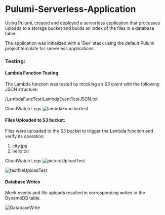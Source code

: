 # Pulumi-Serverless-Application
Using Pulumi, created and deployed a serverless application that processes uploads to a storage bucket and builds an index of the files in a database table.

The application was initialized with a 'Dev' stack using the default Pulumi project template for serverless applications. 


### Testing:

#### Lambda Function Testing

The Lambda function was tested by mocking an S3 event with the following JSON structure:

/LambdaFuncTest/LambdaEventTestJSON.txt



CloudWatch Logs
![lambdaFunctionTest](https://github.com/vsunkara23/Pulumi-Serverless-Application/assets/43553784/95d4b2d7-b281-48ec-91f9-e9059328967b)



#### Files Uploaded to S3 bucket:

Files were uploaded to the S3 bucket to trigger the Lambda function and verify its operation:

1) city.jpg
2) hello.txt

CloudWatch Logs
![pictureUploadTest](https://github.com/vsunkara23/Pulumi-Serverless-Application/assets/43553784/28b5c06b-f455-40a0-a130-0ff33d7925c4)

![textfileUploadTest](https://github.com/vsunkara23/Pulumi-Serverless-Application/assets/43553784/f77388a8-1b43-4e0c-b13e-3d8b6f7c7901)


#### Database Writes

Mock events and file uploads resulted in corresponding writes to the DynamoDB table.

![DatabaseWrite](https://github.com/vsunkara23/Pulumi-Serverless-Application/assets/43553784/ce71776a-ff67-4e4a-b841-ec9d57606514)


